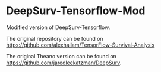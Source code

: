 # DeepSurv-Tensorflow-Mod

Modified version of DeepSurv-Tensorflow.

The original repository can be found on https://github.com/alexhallam/TensorFlow-Survival-Analysis

The original Theano version can be found on https://github.com/jaredleekatzman/DeepSurv.
